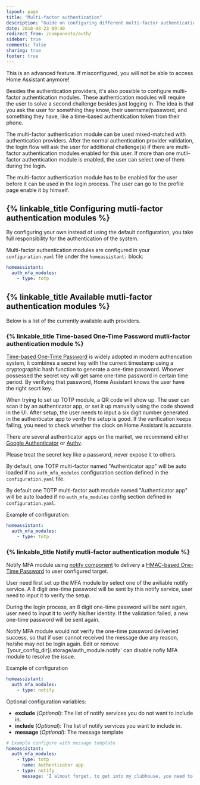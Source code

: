 ```yaml
---
layout: page
title: "Multi-factor authentication"
description: "Guide on configuring different multi-factor authentication modules."
date: 2018-08-23 09:40
redirect_from: /components/auth/
sidebar: true
comments: false
sharing: true
footer: true
---
```


<p class='note warning'>
This is an advanced feature. If misconfigured, you will not be able to access Home Assistant anymore!
</p>

Besides the authentication providers, it's also possible to configure multi-factor authentication modules. These authentication modules will require the user to solve a second challenge besides just logging in. The idea is that you ask the user for something they know, their username/password, and something they have, like a time-based authentication token from their phone.

The multi-factor authentication module can be used mixed-matched with authentication providers. After the normal authentication provider validation, the login flow will ask the user for additional challenge(s) if there are multi-factor authentication modules enabled for this user. If more than one mutli-factor authentication module is enabled, the user can select one of them during the login.

The multi-factor authentication module has to be enabled for the user before it can be used in the login process. The user can go to the profile page enable it by himself.

## {% linkable_title Configuring mutli-factor authentication modules %}

<p class='note warning'>
By configuring your own instead of using the default configuration, you take full responsibility for the authentication of the system.
</p>

Multi-factor authentication modules are configured in your `configuration.yaml` file under the `homeassistant:` block:

```yaml
homeassistant:
  auth_mfa_modules:
    - type: totp
```

## {% linkable_title Available mutli-factor authentication modules %}

Below is a list of the currently available auth providers.

### {% linkable_title Time-based One-Time Password mutli-factor authentication module %}

[Time-based One-Time Password](https://en.wikipedia.org/wiki/Time-based_One-time_Password_algorithm) is widely adopted in modern authencation system, it combines a secret key with the current timestamp using a cryptographic hash function to generate a one-time password. Whoever possessed the secret key will get same one-time password in certain time period. By verifying that password, Home Assistant knows the user have the right secrt key.

When trying to set up TOTP module, a QR code will show up. The user can scan it by an authenticator app, or set it up manually using the code showed in the UI. After setup, the user needs to input a six digit number generated in the authenticator app to verify the setup is good. If the verification keeps failing, you need to check whether the clock on Home Assistant is accurate.

There are several authenticator apps on the market, we recommend either [Google Authenticator](https://support.google.com/accounts/answer/1066447) or [Authy](https://authy.com/).

<p class='note warning'>
Please treat the secret key like a password, never expose it to others.
</p>

By default, one TOTP multi-factor named "Authenticator app" will be auto loaded if no `auth_mfa_modules` configuration section defined in the `configuration.yaml` file.

By default one TOTP multi-factor auth module named "Authenticator app" will be auto loaded if no `auth_mfa_modules` config section defined in `configuration.yaml`.

Example of configuration:

```yaml
homeassistant:
  auth_mfa_modules:
    - type: totp
```

### {% linkable_title Notify mutli-factor authentication module %}

Notify MFA module using [notify component](https://www.home-assistant.io/components/notify/) to delivery a [HMAC-based One-Time Password](https://en.wikipedia.org/wiki/HMAC-based_One-time_Password_algorithm) to user configured target.

User need first set up the MFA module by select one of the aviliable notify service. A 8 digit one-time password will be sent by this notify service, user need to input it to verify the setup.

During the login process, an 8 digit one-time password will be sent again, user need to input it to verify his/her identity. If the validation failed, a new one-time password will be sent again.

<p class='note'>
Notify MFA module would not verify the one-time password deliveried success, so that if user cannot received the message due any reason, he/she may not be login again. Edit or remove `[your_config_dir]/.storage/auth_module.notify` can disable nofiy MFA module to resolve the issue.
</p>

Example of configuration

```yaml
homeassistant:
  auth_mfa_modules:
    - type: notify
```

Optional configuration variables:

- **exclude** (*Optional*): The list of notify services you do not want to include in.
- **include** (*Optional*): The list of notify services you want to include in.
- **message** (*Optional*): The message template

```yaml
# Example configure with message template
homeassistant:
  auth_mfa_modules:
    - type: totp
      name: Authenticator app
    - type: notify
      message: 'I almost forget, to get into my clubhouse, you need to say {}'
```
